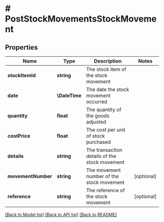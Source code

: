 # # PostStockMovementsStockMovement

## Properties

Name | Type | Description | Notes
------------ | ------------- | ------------- | -------------
**stockItemId** | **string** | The stock item of the stock movement |
**date** | **\DateTime** | The date the stock movement occurred |
**quantity** | **float** | The quantity of the goods adjusted |
**costPrice** | **float** | The cost per unit of stock purchased |
**details** | **string** | The transaction details of the stock movement |
**movementNumber** | **string** | The movement number of the stock movement | [optional]
**reference** | **string** | The reference of the stock movement | [optional]

[[Back to Model list]](../../README.md#models) [[Back to API list]](../../README.md#endpoints) [[Back to README]](../../README.md)
